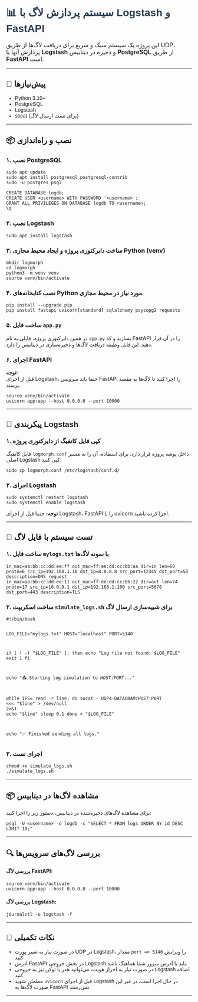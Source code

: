 <h1 style="font-family: Vazirmatn, sans-serif; color: #2c3e50;">📊 سیستم پردازش لاگ با Logstash و FastAPI</h1>

<p style="font-family: Vazirmatn, sans-serif; font-size: 16px;">
این پروژه یک سیستم سبک و سریع برای دریافت لاگ‌ها از طریق UDP، پردازش آنها با <strong>Logstash</strong> و ذخیره در دیتابیس <strong>PostgreSQL</strong> از طریق <strong>FastAPI</strong> است.
</p>

<hr>

<h2 style="font-family: Vazirmatn, sans-serif;">🔧 پیش‌نیازها</h2>
<ul style="font-family: Vazirmatn, sans-serif;">
  <li>Python 3.10+</li>
  <li>PostgreSQL</li>
  <li>Logstash</li>
  <li>socat (برای تست ارسال لاگ)</li>
</ul>

<hr>

<h2 style="font-family: Vazirmatn, sans-serif;">📦 نصب و راه‌اندازی</h2>

<h3>۱. نصب PostgreSQL</h3>
<pre><code>sudo apt update
sudo apt install postgresql postgresql-contrib
sudo -u postgres psql
</code></pre>
<pre><code>CREATE DATABASE logdb;
CREATE USER &lt;username&gt; WITH PASSWORD '&lt;username&gt;';
GRANT ALL PRIVILEGES ON DATABASE logdb TO &lt;username&gt;;
\q
</code></pre>

<h3>۲. نصب Logstash</h3>
<pre><code>sudo apt install logstash</code></pre>

<h3>۳. ساخت دایرکتوری پروژه و ایجاد محیط مجازی Python (venv)</h3>
<pre><code>mkdir logmorph
cd logmorph
python3 -m venv venv
source venv/bin/activate
</code></pre>

<h3>۴. نصب کتابخانه‌های Python مورد نیاز در محیط مجازی</h3>
<pre><code>pip install --upgrade pip
pip install fastapi uvicorn[standard] sqlalchemy psycopg2 requests
</code></pre>

<h3>۵. ساخت فایل <code>app.py</code></h3>
<p>در همین دایرکتوری پروژه، فایلی به نام <code>app.py</code> بسازید و کد FastAPI را در آن قرار دهید. این فایل وظیفه دریافت لاگ‌ها و ذخیره‌سازی در دیتابیس را دارد.</p>

<h3>۶. اجرای FastAPI</h3>
<p><strong>توجه:</strong> <br> قبل از اجرای Logstash، حتما باید سرویس FastAPI را اجرا کنید تا لاگ‌ها به مقصد برسند.</p>
<pre><code>source venv/bin/activate
uvicorn app:app --host 0.0.0.0 --port 10000
</code></pre>

<hr>

<h2 style="font-family: Vazirmatn, sans-serif;">🧾 پیکربندی Logstash</h2>

<h3>۱. کپی فایل کانفیگ از دایرکتوری پروژه</h3>

<p style="font-family: Vazirmatn, sans-serif;">
فایل کانفیگ <code>logmorph.conf</code> داخل پوشه پروژه قرار دارد. برای استفاده، آن را به مسیر اصلی Logstash کپی کنید:
</p>

<pre><code>sudo cp logmorph.conf /etc/logstash/conf.d/</code></pre>

<h3>۲. اجرای Logstash</h3>
<pre><code>sudo systemctl restart logstash
sudo systemctl enable logstash
</code></pre>

<p><strong>توجه:</strong> حتما قبل از اجرای Logstash، FastAPI را با uvicorn اجرا کرده باشید.</p>

<hr>

<h2 style="font-family: Vazirmatn, sans-serif;">🚀 تست سیستم با فایل لاگ</h2>

<h3>۱. ساخت فایل <code>mylogs.txt</code> با نمونه لاگ‌ها</h3>

<pre><code>in_mac=aa:bb:cc:dd:ee:ff out_mac=ff:ee:dd:cc:bb:aa dir=in len=60 proto=6 src_ip=192.168.1.10 dst_ip=8.8.8.8 src_port=12345 dst_port=53 description=DNS_request
in_mac=aa:bb:cc:dd:ee:11 out_mac=ff:ee:dd:cc:bb:22 dir=out len=74 proto=17 src_ip=10.0.0.1 dst_ip=192.168.1.100 src_port=5678 dst_port=443 description=TLS
</code></pre>

<h3>۲. ساخت اسکریپت <code>simulate_logs.sh</code> برای شبیه‌سازی ارسال لاگ</h3>
<pre><code>#!/bin/bash

LOG_FILE="mylogs.txt"
HOST="localhost"
PORT=5140

if [ ! -f "$LOG_FILE" ]; then
  echo "Log file not found: $LOG_FILE"
  exit 1
fi

echo "📤 Starting log simulation to $HOST:$PORT..."

while IFS= read -r line; do
  socat - UDP4-DATAGRAM:$HOST:$PORT <<< "$line" > /dev/null 2>&1
  echo "$line"
  sleep 0.1
done &lt; "$LOG_FILE"

echo "✅ Finished sending all logs."
</code></pre>

<h3>۳. اجرای تست</h3>

<pre><code>chmod +x simulate_logs.sh
./simulate_logs.sh
</code></pre>

<hr>

<h2 style="font-family: Vazirmatn, sans-serif;">📦 مشاهده لاگ‌ها در دیتابیس</h2>

<p>برای مشاهده لاگ‌های ذخیره‌شده در دیتابیس، دستور زیر را اجرا کنید:</p>

<pre><code>psql -U &lt;username&gt; -d logdb -c "SELECT * FROM logs ORDER BY id DESC LIMIT 10;"</code></pre>

<hr>

<h2 style="font-family: Vazirmatn, sans-serif;">🔍 بررسی لاگ‌های سرویس‌ها</h2>

<h4>بررسی لاگ FastAPI:</h4>
<pre><code>source venv/bin/activate
uvicorn app:app --host 0.0.0.0 --port 10000
</code></pre>

<h4>بررسی لاگ Logstash:</h4>
<pre><code>journalctl -u logstash -f</code></pre>

<hr>

<h2 style="font-family: Vazirmatn, sans-serif;">🧠 نکات تکمیلی</h2>
<ul style="font-family: Vazirmatn, sans-serif;">
  <li>در صورت نیاز به تغییر پورت UDP در Logstash، مقدار <code>port => 5140</code> را ویرایش کنید.</li>
  <li>آدرس FastAPI در بخش خروجی Logstash باید با آدرس سرور شما هماهنگ باشد.</li>
  <li>در صورت نیاز به احراز هویت، می‌توانید هدر یا توکن نیز به خروجی Logstash اضافه کنید.</li>
  <li>مطمئن شوید <code>uvicorn</code> قبل از اجرای Logstash در حال اجرا است، در غیر این صورت لاگ‌ها به FastAPI نمی‌رسند.</li>
</ul>

<hr>
